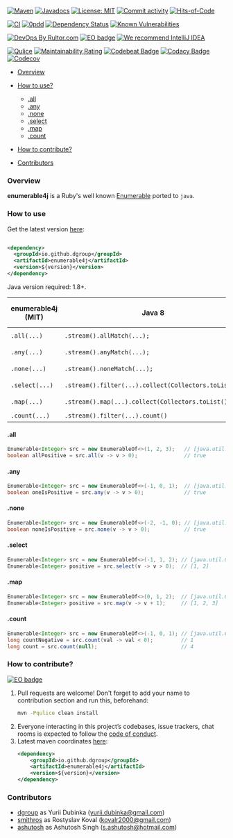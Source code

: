 [![Maven](https://img.shields.io/maven-central/v/io.github.dgroup/enumerable4j.svg)](https://mvnrepository.com/artifact/io.github.dgroup/enumerable4j)
[![Javadocs](http://www.javadoc.io/badge/io.github.dgroup/enumerable4j.svg)](http://www.javadoc.io/doc/io.github.dgroup/enumerable4j)
[![License: MIT](https://img.shields.io/github/license/mashape/apistatus.svg)](./license.txt)
[![Commit activity](https://img.shields.io/github/commit-activity/y/dgroup/enumerable4j.svg?style=flat-square)](https://github.com/dgroup/enumerable4j/graphs/commit-activity)
[![Hits-of-Code](https://hitsofcode.com/github/dgroup/enumerable4j)](https://hitsofcode.com/view/github/dgroup/enumerable4j)

[![CI](https://github.com/dgroup/enumerable4j/actions/workflows/build.yml/badge.svg)](https://github.com/dgroup/enumerable4j/actions/workflows/build.yml)
[![0pdd](http://www.0pdd.com/svg?name=dgroup/enumerable4j)](http://www.0pdd.com/p?name=dgroup/enumerable4j)
[![Dependency Status](https://requires.io/github/dgroup/enumerable4j/requirements.svg?branch=master)](https://requires.io/github/dgroup/enumerable4j/requirements/?branch=master)
[![Known Vulnerabilities](https://snyk.io/test/github/dgroup/enumerable4j/badge.svg)](https://snyk.io/org/dgroup/project/4a9f3433-7da5-4c24-985e-ee1d3077c458/?tab=dependencies\&vulns=vulnerable)

[![DevOps By Rultor.com](http://www.rultor.com/b/dgroup/enumerable4j)](http://www.rultor.com/p/dgroup/enumerable4j)
[![EO badge](http://www.elegantobjects.org/badge.svg)](http://www.elegantobjects.org/#principles)
[![We recommend IntelliJ IDEA](http://www.elegantobjects.org/intellij-idea.svg)](https://www.jetbrains.com/idea/)

[![Qulice](https://img.shields.io/badge/qulice-passed-blue.svg)](http://www.qulice.com/)
[![Maintainability Rating](https://sonarcloud.io/api/project_badges/measure?project=dgroup_enumerable4j\&metric=sqale_rating)](https://sonarcloud.io/dashboard?id=dgroup_enumerable4j)
[![Codebeat Badge](https://codebeat.co/badges/ef2fc64b-b2cf-4cc5-8b01-c9b4baaae87a)](https://codebeat.co/projects/github-com-dgroup-enumerable4j-master)
[![Codacy Badge](https://app.codacy.com/project/badge/Grade/eb956780f5b34519ac193c204062acae)](https://www.codacy.com/gh/dgroup/enumerable4j/dashboard?utm_source=github.com\&utm_medium=referral\&utm_content=dgroup/enumerable4j\&utm_campaign=Badge_Grade)
[![Codecov](https://codecov.io/gh/dgroup/enumerable4j/branch/master/graph/badge.svg)](https://codecov.io/gh/dgroup/enumerable4j)

*   [Overview](#overview)

*   [How to use?](#how-to-use)
    *   [.all](#all)
    *   [.any](#any)
    *   [.none](#none)
    *   [.select](#select)
    *   [.map](#map)
    *   [.count](#count)

*   [How to contribute?](#how-to-contribute)

*   [Contributors](#contributors)

### Overview

**enumerable4j** is a Ruby's well known [Enumerable](https://ruby-doc.org/core-2.6/Enumerable.html)
ported to `java`.

### How to use

Get the latest version [here](https://github.com/dgroup/enumerable4j/releases):

```xml

<dependency>
  <groupId>io.github.dgroup</groupId>
  <artifactId>enumerable4j</artifactId>
  <version>${version}</version>
</dependency>
```

Java version required: 1.8+.

enumerable4j (MIT) | Java 8 | [cactoos](https://github.com/yegor256/cactoos) (MIT) | [eclipse-collections]() (EDL) 
|------ | ------ | ------ |------ |
`.all(...)` | `.stream().allMatch(...);` | `new And<>(...,...).value()`| tbd |
`.any(...)` | `.stream().anyMatch(...);` | `new Or<>(...,...).value()`| tbd |
`.none(...)` | `.stream().noneMatch(...);` | `new And<>(...,...).value()`| tbd |
`.select(...)` | `.stream().filter(...).collect(Collectors.toList())` | `new Filtered<>(...,...)` | tbd |
`.map(...)` | `.stream().map(...).collect(Collectors.toList())` | `new Mapped<>(...,...)` | tbd |
`.count(...)` | `.stream().filter(...).count()` | `-` | tbd |

#### .all

```java
Enumerable<Integer> src = new EnumerableOf<>(1, 2, 3);   // [java.util.Collection] => [1, 2, 3]
boolean allPositive = src.all(v -> v > 0);               // true 
```

#### .any

```java
Enumerable<Integer> src = new EnumerableOf<>(-1, 0, 1);  // [java.util.Collection] => [-1, 0, 1]
boolean oneIsPositive = src.any(v -> v > 0);             // true 
```

#### .none

```java
Enumerable<Integer> src = new EnumerableOf<>(-2, -1, 0); // [java.util.Collection] => [-2, -1, 0]
boolean noneIsPositive = src.none(v -> v > 0);           // true 
```

#### .select

```java
Enumerable<Integer> src = new EnumerableOf<>(-1, 1, 2); // [java.util.Collection] => [-1, 1, 2]
Enumerable<Integer> positive = src.select(v -> v > 0);  // [1, 2] 
```

#### .map

```java
Enumerable<Integer> src = new EnumerableOf<>(0, 1, 2);  // [java.util.Collection] => [0, 1, 2]
Enumerable<Integer> positive = src.map(v -> v + 1);     // [1, 2, 3] 
```

#### .count

```java
Enumerable<Integer> src = new EnumerableOf<>(-1, 0, 1); // [java.util.Collection] => [1, 2, 3]
long countNegative = src.count(val -> val < 0);         // 1 
long count = src.count(null);                           // 4
```

### How to contribute?

[![EO badge](http://www.elegantobjects.org/badge.svg)](http://www.elegantobjects.org/#principles)

1.  Pull requests are welcome! Don't forget to add your name to contribution section and run this,
    beforehand:
    ```bash
    mvn -Pqulice clean install
    ```
2.  Everyone interacting in this project’s codebases, issue trackers, chat rooms is expected to
    follow the [code of conduct](.github/CODE_OF_CONDUCT.md).
3.  Latest maven coordinates [here](https://github.com/dgroup/enumerable4j/releases):
    ```xml
    <dependency>
        <groupId>io.github.dgroup</groupId>
        <artifactId>enumerable4j</artifactId>
        <version>${version}</version>
    </dependency>
    ```

### Contributors

*   [dgroup](https://github.com/dgroup) as Yurii Dubinka (<yurii.dubinka@gmail.com>)
*   [smithros](https://github.com/smithros) as Rostyslav Koval (<kovalr2000@gmail.com>)
*   [ashutosh](https://github.com/singhashutosh96) as Ashutosh Singh (<s.ashutosh@hotmail.com>)
